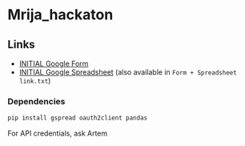 # Mrija_hackaton

## Links

- [INITIAL Google Form](https://forms.gle/rbfjBneQG8V6XPwY8)
- [INITIAL Google Spreadsheet](https://docs.google.com/spreadsheets/d/1x4e-yyXWHMZW9ZXiOb_oUnZLHukOWg1cc0Qf5jL2aLM/edit?usp=sharing)
(also available in `Form + Spreadsheet link.txt`)

### Dependencies

```bash
pip install gspread oauth2client pandas
```
For API credentials, ask Artem
